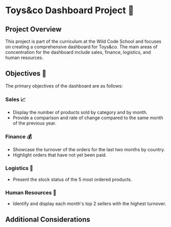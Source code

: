 # Toys&co Dashboard Project 🧸

## Project Overview
This project is part of the curriculum at the Wild Code School and focuses on creating a comprehensive dashboard for Toys&co. The main areas of concentration for the dashboard include sales, finance, logistics, and human resources.

## Objectives 🎯
The primary objectives of the dashboard are as follows:

### Sales 📈
- Display the number of products sold by category and by month.
- Provide a comparison and rate of change compared to the same month of the previous year.

### Finance 💰
- Showcase the turnover of the orders for the last two months by country.
- Highlight orders that have not yet been paid.

### Logistics 🚚
- Present the stock status of the 5 most ordered products.

### Human Resources 👥
- Identify and display each month's top 2 sellers with the highest turnover.

## Additional Considerations
